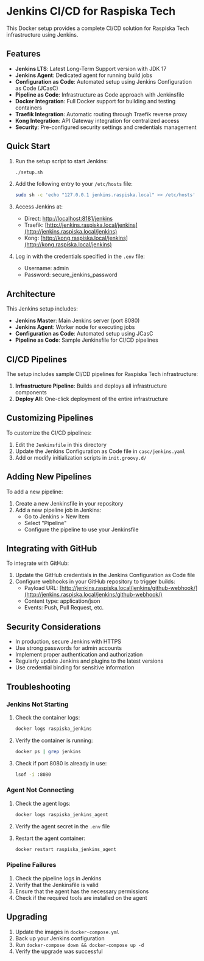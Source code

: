 # Jenkins CI/CD for Raspiska Tech

This Docker setup provides a complete CI/CD solution for Raspiska Tech infrastructure using Jenkins.

## Features

- **Jenkins LTS**: Latest Long-Term Support version with JDK 17
- **Jenkins Agent**: Dedicated agent for running build jobs
- **Configuration as Code**: Automated setup using Jenkins Configuration as Code (JCasC)
- **Pipeline as Code**: Infrastructure as Code approach with Jenkinsfile
- **Docker Integration**: Full Docker support for building and testing containers
- **Traefik Integration**: Automatic routing through Traefik reverse proxy
- **Kong Integration**: API Gateway integration for centralized access
- **Security**: Pre-configured security settings and credentials management

## Quick Start

1. Run the setup script to start Jenkins:

   ```bash
   ./setup.sh
   ```

2. Add the following entry to your `/etc/hosts` file:

   ```bash
   sudo sh -c 'echo "127.0.0.1 jenkins.raspiska.local" >> /etc/hosts'
   ```

3. Access Jenkins at:
   - Direct: [http://localhost:8181/jenkins](http://localhost:8181/jenkins)
   - Traefik: [http://jenkins.raspiska.local/jenkins](http://jenkins.raspiska.local/jenkins)
   - Kong: [http://kong.raspiska.local/jenkins](http://kong.raspiska.local/jenkins)

4. Log in with the credentials specified in the `.env` file:
   - Username: admin
   - Password: secure_jenkins_password

## Architecture

This Jenkins setup includes:

- **Jenkins Master**: Main Jenkins server (port 8080)
- **Jenkins Agent**: Worker node for executing jobs
- **Configuration as Code**: Automated setup using JCasC
- **Pipeline as Code**: Sample Jenkinsfile for CI/CD pipelines

## CI/CD Pipelines

The setup includes sample CI/CD pipelines for Raspiska Tech infrastructure:

1. **Infrastructure Pipeline**: Builds and deploys all infrastructure components
2. **Deploy All**: One-click deployment of the entire infrastructure

## Customizing Pipelines

To customize the CI/CD pipelines:

1. Edit the `Jenkinsfile` in this directory
2. Update the Jenkins Configuration as Code file in `casc/jenkins.yaml`
3. Add or modify initialization scripts in `init.groovy.d/`

## Adding New Pipelines

To add a new pipeline:

1. Create a new Jenkinsfile in your repository
2. Add a new pipeline job in Jenkins:
   - Go to Jenkins > New Item
   - Select "Pipeline"
   - Configure the pipeline to use your Jenkinsfile

## Integrating with GitHub

To integrate with GitHub:

1. Update the GitHub credentials in the Jenkins Configuration as Code file
2. Configure webhooks in your GitHub repository to trigger builds:
   - Payload URL: [http://jenkins.raspiska.local/jenkins/github-webhook/](http://jenkins.raspiska.local/jenkins/github-webhook/)
   - Content type: application/json
   - Events: Push, Pull Request, etc.

## Security Considerations

- In production, secure Jenkins with HTTPS
- Use strong passwords for admin accounts
- Implement proper authentication and authorization
- Regularly update Jenkins and plugins to the latest versions
- Use credential binding for sensitive information

## Troubleshooting

### Jenkins Not Starting

1. Check the container logs:

   ```bash
   docker logs raspiska_jenkins
   ```

2. Verify the container is running:

   ```bash
   docker ps | grep jenkins
   ```

3. Check if port 8080 is already in use:

   ```bash
   lsof -i :8080
   ```

### Agent Not Connecting

1. Check the agent logs:

   ```bash
   docker logs raspiska_jenkins_agent
   ```

2. Verify the agent secret in the `.env` file
3. Restart the agent container:

   ```bash
   docker restart raspiska_jenkins_agent
   ```

### Pipeline Failures

1. Check the pipeline logs in Jenkins
2. Verify that the Jenkinsfile is valid
3. Ensure that the agent has the necessary permissions
4. Check if the required tools are installed on the agent

## Upgrading

1. Update the images in `docker-compose.yml`
2. Back up your Jenkins configuration
3. Run `docker-compose down && docker-compose up -d`
4. Verify the upgrade was successful
